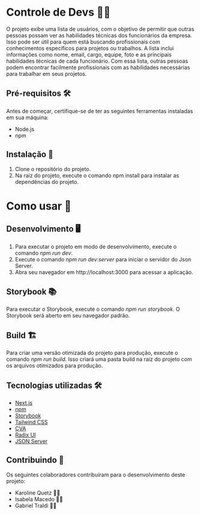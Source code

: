# Controle de Devs 👨‍💻

O projeto exibe uma lista de usuários, com o objetivo de permitir que outras pessoas possam ver as habilidades técnicas dos funcionários da empresa. Isso pode ser útil para quem está buscando profissionais com conhecimentos específicos para projetos ou trabalhos. A lista inclui informações como nome, email, cargo, equipe, foto e as principais habilidades técnicas de cada funcionário. Com essa lista, outras pessoas podem encontrar facilmente profissionais com as habilidades necessárias para trabalhar em seus projetos.

## Pré-requisitos 🛠️

Antes de começar, certifique-se de ter as seguintes ferramentas instaladas em sua máquina:

- Node.js
- npm

## Instalação 🚀

1. Clone o repositório do projeto.
2. Na raiz do projeto, execute o comando npm install para instalar as dependências do projeto.

# Como usar 🤔

## Desenvolvimento 🖥️

1. Para executar o projeto em modo de desenvolvimento, execute o comando _npm run dev_.
2. Execute o comando _npm run dev:server_ para iniciar o servidor do Json Server.
3. Abra seu navegador em http://localhost:3000 para acessar a aplicação.

## Storybook 📚

Para executar o Storybook, execute o comando _npm run storybook_. O Storybook será aberto em seu navegador padrão.

## Build 🏗️

Para criar uma versão otimizada do projeto para produção, execute o comando _npm run build_. Isso criará uma pasta build na raiz do projeto com os arquivos otimizados para produção.

## Tecnologias utilizadas 🛠️

- [Next.js](https://nextjs.org/)
- [npm](https://www.npmjs.com/)
- [Storybook](https://storybook.js.org/)
- [Tailwind CSS](https://tailwindcss.com/)
- [CVA](https://cva.style/docs/getting-started)
- [Radix UI](https://radix-ui.com/)
- [JSON Server](https://github.com/typicode/json-server)

## Contribuindo 👥

Os seguintes colaboradores contribuíram para o desenvolvimento deste projeto:

- Karoline Quetz 👩‍💻
- Isabela Macedo 👩‍💻
- Gabriel Traldi 👨‍💻
